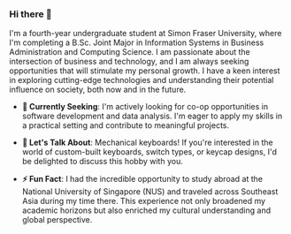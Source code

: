 ### Hi there 👋

I'm a fourth-year undergraduate student at Simon Fraser University, where I'm completing a B.Sc. Joint Major in Information Systems in Business Administration and Computing Science. I am passionate about the intersection of business and technology, and I am always seeking opportunities that will stimulate my personal growth. I have a keen interest in exploring cutting-edge technologies and understanding their potential influence on society, both now and in the future.

- **🔭 Currently Seeking**: I'm actively looking for co-op opportunities in software development and data analysis. I'm eager to apply my skills in a practical setting and contribute to meaningful projects.

- **💬 Let's Talk About**: Mechanical keyboards! If you're interested in the world of custom-built keyboards, switch types, or keycap designs, I'd be delighted to discuss this hobby with you.

- **⚡ Fun Fact**: I had the incredible opportunity to study abroad at the National University of Singapore (NUS) and traveled across Southeast Asia during my time there. This experience not only broadened my academic horizons but also enriched my cultural understanding and global perspective.

<!--
**dereklwh/dereklwh** is a ✨ _special_ ✨ repository because its `README.md` (this file) appears on your GitHub profile.

Here are some ideas to get you started:

- 🔭 I’m currently working on ...
- 🌱 I’m currently learning ...
- 👯 I’m looking to collaborate on ...
- 🤔 I’m looking for help with ...
- 📫 How to reach me: ...
- 😄 Pronouns: ...

-->
